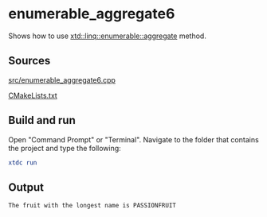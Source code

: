 # enumerable_aggregate6

Shows how to use [xtd::linq::enumerable::aggregate](https://gammasoft71.github.io/xtd/reference_guides/latest/classxtd_1_1linq_1_1enumerable.html#a65e1b63547102643e7ad9acf9cb56174) method.

## Sources

[src/enumerable_aggregate6.cpp](src/enumerable_aggregate6.cpp)

[CMakeLists.txt](CMakeLists.txt)

## Build and run

Open "Command Prompt" or "Terminal". Navigate to the folder that contains the project and type the following:

```cmake
xtdc run
```

## Output

```
The fruit with the longest name is PASSIONFRUIT
```
